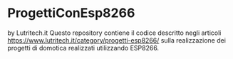 # ProgettiConEsp8266
 by Lutritech.it
Questo repository contiene il codice descritto negli articoli https://www.lutritech.it/category/progetti-esp8266/ 
sulla realizzazione dei progetti di domotica realizzati utilizzando ESP8266.
